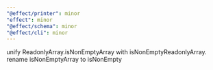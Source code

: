 ```yaml
---
"@effect/printer": minor
"effect": minor
"@effect/schema": minor
"@effect/cli": minor
---
```


unify ReadonlyArray.isNonEmptyArray with isNonEmptyReadonlyArray. rename isNonEmptyArray to isNonEmpty
